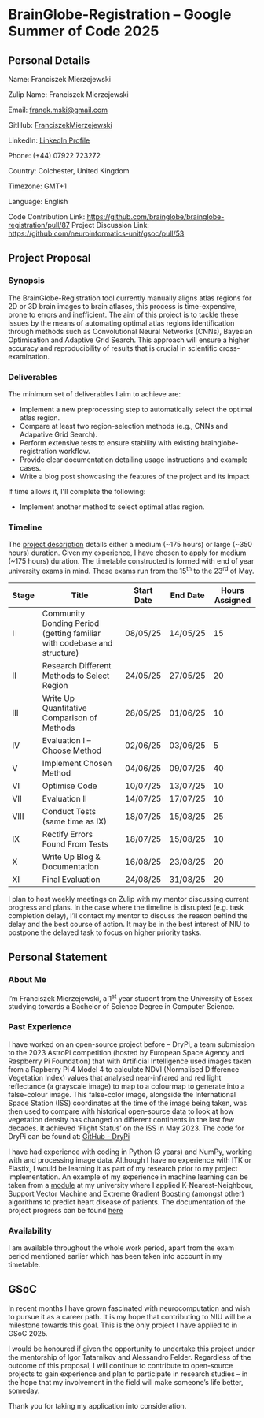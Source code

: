 # BrainGlobe-Registration – Google Summer of Code 2025

## Personal Details

Name: Franciszek Mierzejewski

Zulip Name: Franciszek Mierzejewski

Email: [franek.mski@gmail.com](mailto:franek.mski@gmail.com)

GitHub: [FranciszekMierzejewski](https://github.com/FranciszekMierzejewski)

LinkedIn: [LinkedIn Profile](https://www.linkedin.com/in/franciszek-mierzejewski-1914b0350/)

Phone: (+44) 07922 723272

Country: Colchester, United Kingdom

Timezone: GMT+1

Language: English

Code Contribution Link: https://github.com/brainglobe/brainglobe-registration/pull/87
Project Discussion Link: https://github.com/neuroinformatics-unit/gsoc/pull/53

## Project Proposal

### Synopsis

The BrainGlobe-Registration tool currently manually aligns atlas regions for 2D or 3D brain images to brain atlases, this process is time-expensive, prone to errors and inefficient. The aim of this project is to tackle these issues by the means of automating optimal atlas regions identification through methods such as Convolutional Neural Networks (CNNs), Bayesian Optimisation and Adaptive Grid Search. This approach will ensure a higher accuracy and reproducibility of results that is crucial in scientific cross-examination.

### Deliverables

The minimum set of deliverables I aim to achieve are:
- Implement a new preprocessing step to automatically select the optimal atlas region.
- Compare at least two region-selection methods (e.g., CNNs and Adapative Grid Search).
- Perform extensive tests to ensure stability with existing brainglobe-registration workflow.
- Provide clear documentation detailing usage instructions and example cases.
- Write a blog post showcasing the features of the project and its impact

If time allows it, I'll complete the following:
- Implement another method to select optimal atlas region.

### Timeline

The [project description](https://neuroinformatics.dev/get-involved/gsoc/projects_2025/brainglobe.html) details either a medium (~175 hours) or large (~350 hours) duration. Given my experience, I have chosen to apply for medium (~175 hours) duration. The timetable constructed is formed with end of year university exams in mind. These exams run from the 15<sup>th</sup> to the 23<sup>rd</sup> of May.

| Stage | Title | Start Date | End Date | Hours Assigned |
| --- | --- | --- | --- | --- |
| I   | Community Bonding Period (getting familiar with codebase and structure) | 08/05/25 | 14/05/25 | 15  |
| II  | Research Different Methods to Select Region | 24/05/25 | 27/05/25 | 20  |
| III | Write Up Quantitative Comparison of Methods | 28/05/25 | 01/06/25 | 10  |
| IV  | Evaluation I – Choose Method | 02/06/25 | 03/06/25 | 5   |
| V   | Implement Chosen Method | 04/06/25 | 09/07/25 | 40  |
| VI  | Optimise Code | 10/07/25 | 13/07/25 | 10  |
| VII | Evaluation II | 14/07/25 | 17/07/25 | 10  |
| VIII | Conduct Tests (same time as IX) | 18/07/25 | 15/08/25 | 25  |
| IX  | Rectify Errors Found From Tests | 18/07/25 | 15/08/25 | 10  |
| X   | Write Up Blog & Documentation | 16/08/25 | 23/08/25 | 20  |
| XI  | Final Evaluation | 24/08/25 | 31/08/25 | 20  |

I plan to host weekly meetings on Zulip with my mentor discussing current progress and plans. In the case where the timeline is disrupted (e.g. task completion delay), I’ll contact my mentor to discuss the reason behind the delay and the best course of action. It may be in the best interest of NIU to postpone the delayed task to focus on higher priority tasks.

## Personal Statement

### About Me

I’m Franciszek Mierzejewski, a 1<sup>st</sup> year student from the University of Essex studying towards a Bachelor of Science Degree in Computer Science.

### Past Experience

I have worked on an open-source project before – DryPi, a team submission to the 2023 AstroPi competition (hosted by European Space Agency and Raspberry Pi Foundation) that with Artificial Intelligence used images taken from a Rapberry Pi 4 Model 4 to calculate NDVI (Normalised Difference Vegetation Index) values that analysed near-infrared and red light reflectance (a grayscale image) to map to a colourmap to generate into a false-colour image. This false-color image, alongside the International Space Station (ISS) coordinates at the time of the image being taken, was then used to compare with historical open-source data to look at how vegetation density has changed on different continents in the last few decades. It achieved ‘Flight Status’ on the ISS in May 2023. The code for DryPi can be found at: [GitHub - DryPi](https://github.com/FranciszekMierzejewski/AstroPi-Team-DryPi)

I have had experience with coding in Python (3 years) and NumPy, working with and processing image data. Although I have no experience with ITK or Elastix, I would be learning it as part of my research prior to my project implementation. An example of my experience in machine learning can be taken from a [module](https://www1.essex.ac.uk/modules/Default.aspx?coursecode=CE101&level=4&period=FY&campus=CO) at my university where I applied K-Nearest-Neighbour, Support Vector Machine and Extreme Gradient Boosting (amongst other) algorithms to predict heart disease of patients. The documentation of the project progress can be found [here](https://drive.google.com/file/d/1lJsK8pFbCAYZ0sB8rczpWF_0sl9xBfRG/view?usp=sharing)

### Availability

I am available throughout the whole work period, apart from the exam period mentioned earlier which has been taken into account in my timetable.

## GSoC

In recent months I have grown fascinated with neurocomputation and wish to pursue it as a career path. It is my hope that contributing to NIU will be a milestone towards this goal. This is the only project I have applied to in GSoC 2025.

I would be honoured if given the opportunity to undertake this project under the mentorship of Igor Tatarnikov and Alessandro Felder. Regardless of the outcome of this proposal, I will continue to contribute to open-source projects to gain experience and plan to participate in research studies – in the hope that my involvement in the field will make someone’s life better, someday.

Thank you for taking my application into consideration.